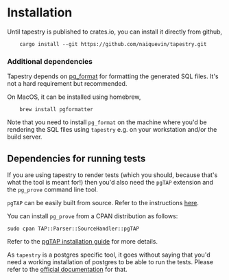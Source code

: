 # Installation

Until tapestry is published to crates.io, you can install it directly
from github,

```shell
    cargo install --git https://github.com/naiquevin/tapestry.git
```

### Additional dependencies

Tapestry depends on [pg_format](https://github.com/darold/pgFormatter)
for formatting the generated SQL files. It's not a hard requirement
but recommended.

On MacOS, it can be installed using homebrew,

```shell
    brew install pgformatter
```

Note that you need to install `pg_format` on the machine where you'd
be rendering the SQL files using `tapestry` e.g. on your workstation
and/or the build server.

## Dependencies for running tests

If you are using tapestry to render tests (which you should, because
that's what the tool is meant for!) then you'd also need the `pgTAP`
extension and the `pg_prove` command line tool.

`pgTAP` can be easily built from source. Refer to the instructions
[here](https://pgxn.org/dist/pgtap/).

You can install `pg_prove` from a CPAN distribution as follows:

```shell
sudo cpan TAP::Parser::SourceHandler::pgTAP
```

Refer to the [pgTAP installation
guide](https://pgtap.org/documentation.html#installation) for more
details.

As `tapestry` is a postgres specific tool, it goes without saying that
you'd need a working installation of postgres to be able to run the
tests. Please refer to the [official
documentation](https://www.postgresql.org/download/) for that.
